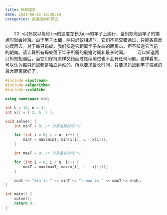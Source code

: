 ```yaml
---
title: 蚂蚁爬竿
date: 2021-06-15 19:36:19
categories: 数据结构和算法
---
```


&emsp;&emsp;22. `n`只蚂蚁以每秒`1cm`的速度在长为`Lcm`的竿子上爬行，当蚂蚁爬到竿子的端点时就会掉落。由于竿子太细，两只蚂蚁相遇时，它们不能交错通过，只能各自反向爬回去。对于每只蚂蚁，我们知道它距离竿子左端的距离`xi`，但不知道它当前的朝向。请计算所有蚂蚁落下竿子所需的最短时间和最长时间。
&emsp;&emsp;可以知道两只蚂蚁相遇后，当它们保持原样交错而过继续前进也不会有任何问题。这样看来，可以认为每只蚂蚁都是独立运动的，所以要求最长时间，只要求蚂蚁到竿子端点的最大距离就好了。

``` cpp
#include <iostream>
#include <algorithm>
#include <cstdlib>

using namespace std;

int L = 10, n = 3;
int x[] = { 2, 6, 7 };

void solve() {
    int minT = 0; /* 计算最短时间 */

    for (int i = 0; i < n; i++) {
        minT = max(minT, min(x[i], L - x[i]));
    }

    int maxT = 0; /* 计算最长时间 */

    for (int i = 0; i < n; i++) {
        maxT = max(maxT, max(x[i], L - x[i]));
    }

    cout << "min is " << minT << "; max is " << maxT << endl;
}

int main() {
    solve();
    return 0;
}
```